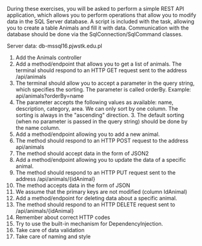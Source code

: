 During these exercises, you will be asked to perform a simple REST API application,
which allows you to perform operations that allow you to modify data
in the SQL Server database.
A script is included with the task, allowing you to create a table
Animals and fill it with data. Communication with the database should
be done via the SqlConnection/SqlCommand classes.

Server data: db-mssql16.pjwstk.edu.pl
1. Add the Animals controller
2. Add a method/endpoint that allows you to get a list of animals.
The terminal should respond to an HTTP GET request sent to
the address /api/animals
1. The terminal should allow you to accept a parameter in the query string,
which specifies the sorting. The parameter is called orderBy. Example:
api/animals?orderBy=name
2. The parameter accepts the following values ​​as available: name, description,
category, area. We can only sort by one column.
The sorting is always in the "ascending" direction. 3. The default sorting (when no parameter is passed in the query string) should be done by the name column.
3. Add a method/endpoint allowing you to add a new animal.
1. The method should respond to an HTTP POST request to the address
api/animals
2. The method should accept data in the form of JSON2
4. Add a method/endpoint allowing you to update the data of a specific
animal.
1. The method should respond to an HTTP PUT request sent to the
address /api/animals/{idAnimal}
2. The method accepts data in the form of JSON
3. We assume that the primary keys are not modified (column
IdAnimal)
5. Add a method/endpoint for deleting data about a specific
animal.
1. The method should respond to an HTTP DELETE request sent
to /api/animals/{idAnimal}
6. Remember about correct HTTP codes
7. Try to use the built-in mechanism for
DependencyInjection.
8. Take care of data validation
9. Take care of naming and style
